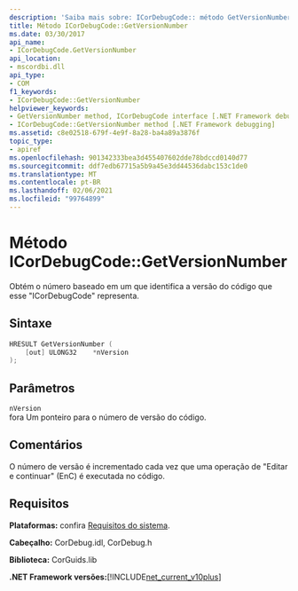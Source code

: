 ```yaml
---
description: 'Saiba mais sobre: ICorDebugCode:: método GetVersionNumber'
title: Método ICorDebugCode::GetVersionNumber
ms.date: 03/30/2017
api_name:
- ICorDebugCode.GetVersionNumber
api_location:
- mscordbi.dll
api_type:
- COM
f1_keywords:
- ICorDebugCode::GetVersionNumber
helpviewer_keywords:
- GetVersionNumber method, ICorDebugCode interface [.NET Framework debugging]
- ICorDebugCode::GetVersionNumber method [.NET Framework debugging]
ms.assetid: c8e02518-679f-4e9f-8a28-ba4a89a3876f
topic_type:
- apiref
ms.openlocfilehash: 901342333bea3d455407602dde78bdccd0140d77
ms.sourcegitcommit: ddf7edb67715a5b9a45e3dd44536dabc153c1de0
ms.translationtype: MT
ms.contentlocale: pt-BR
ms.lasthandoff: 02/06/2021
ms.locfileid: "99764899"
---
```

# <a name="icordebugcodegetversionnumber-method"></a>Método ICorDebugCode::GetVersionNumber

Obtém o número baseado em um que identifica a versão do código que esse "ICorDebugCode" representa.

## <a name="syntax"></a>Sintaxe

```cpp
HRESULT GetVersionNumber (
    [out] ULONG32    *nVersion
);
```

## <a name="parameters"></a>Parâmetros

 `nVersion`  
 fora Um ponteiro para o número de versão do código.

## <a name="remarks"></a>Comentários

 O número de versão é incrementado cada vez que uma operação de "Editar e continuar" (EnC) é executada no código.

## <a name="requirements"></a>Requisitos

 **Plataformas:** confira [Requisitos do sistema](../../get-started/system-requirements.md).  
  
 **Cabeçalho:** CorDebug.idl, CorDebug.h  
  
 **Biblioteca:** CorGuids.lib  
  
 **.NET Framework versões:**[!INCLUDE[net_current_v10plus](../../../../includes/net-current-v10plus-md.md)]
